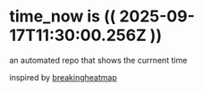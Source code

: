 # time_now is (( 2025-09-17T11:30:00.256Z ))

an automated repo that shows the currnent time

inspired by [breakingheatmap](https://github.com/breakingheatmap/breakingheatmap)
